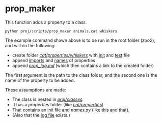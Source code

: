 # prop_maker

This function adds a property to a class.

`python proj/scripts/prop_maker animals.cat whiskers`

The example command shown above is to be run in the root folder (_zoo2_),<br>
and will do the following:

* create folder [_cat/properties/whiskers_](../../classes/animals/cat/properties/whiskers)
with [init](../../classes/animals/cat/properties/whiskers/__init__.py)
and [test](../../classes/animals/cat/properties/whiskers/_test.py) file
* append [imports](../../classes/animals/cat/properties/__init__.py)
and [names](../../classes/animals/cat/properties/names.py) of properties
* append [_prop_log.md_](../prop_log.md) (which then contains a link to the created folder)

The first argument is the path to the class folder,
and the second one is the name of the property to be added.

These assumptions are made:

* The class is nested in [_proj/classes_](../../../proj/classes).
* It has a _properties_ folder (like [_cat/properties_](../../classes/animals/cat/properties)).
* That contains an init file and _names.py_ (like [this](../../classes/animals/cat/properties/__init__.py)
and [that](../../classes/animals/cat/properties/names.py)).
* (Also that the [log file](../prop_log.md) exists.)